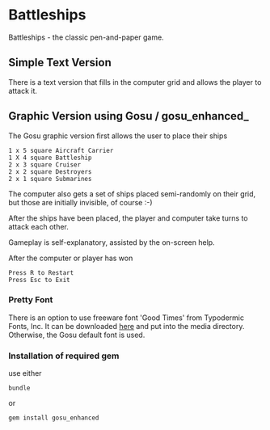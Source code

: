 # Battleships

Battleships - the classic pen-and-paper game.

## Simple Text Version

There is a text version that fills in the computer grid and allows the player
to attack it.

## Graphic Version using Gosu / gosu_enhanced_

The Gosu graphic version first allows the user to place their ships

    1 x 5 square Aircraft Carrier
    1 X 4 square Battleship 
    2 x 3 square Cruiser
    2 x 2 square Destroyers
    2 x 1 square Submarines
    
The computer also gets a set of ships placed semi-randomly on their grid, but
those are initially invisible, of course :-)

After the ships have been placed, the player and computer take turns to 
attack each other.

Gameplay is self-explanatory, assisted by the on-screen help.

After the computer or player has won

    Press R to Restart
    Press Esc to Exit

### Pretty Font

There is an option to use freeware font 'Good Times' from Typodermic Fonts, Inc.
It can be downloaded [here](http://www.1001fonts.com/sans-serif-fonts.html)
and put into the media directory. Otherwise, the Gosu default font is used.

### Installation of required gem

use either

    bundle

or

    gem install gosu_enhanced
